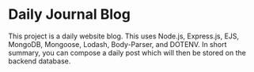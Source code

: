 <h1>Daily Journal Blog</h1>

<p>
This project is a daily website blog. This uses Node.js, Express.js, EJS, MongoDB, Mongoose, Lodash, Body-Parser, and DOTENV. In short summary, you can compose a daily post which will then be stored on the backend database.
</p>

<h2><h2>
